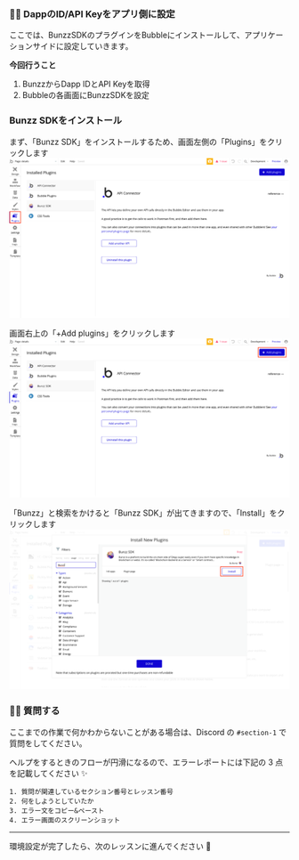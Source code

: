### 👩‍💻 **DappのID/API Keyをアプリ側に設定**

ここでは、BunzzSDKのプラグインをBubbleにインストールして、アプリケーションサイドに設定していきます。

**今回行うこと**

1.  BunzzからDapp IDとAPI Keyを取得
2.  Bubbleの各画面にBunzzSDKを設定

### **Bunzz SDKをインストール**

まず、「Bunzz SDK」をインストールするため、画面左側の「Plugins」をクリックします
![](/public/images/99-NFT-MarketPlace/section-3/3_1_1.png)


画面右上の「+Add plugins」をクリックします
![](/public/images/99-NFT-MarketPlace/section-3/3_1_2.png)


「Bunzz」と検索をかけると「Bunzz SDK」が出てきますので、「Install」をクリックします
![](/public/images/99-NFT-MarketPlace/section-3/3_1_3.png)


### 🙋‍♂️ 質問する

ここまでの作業で何かわからないことがある場合は、Discord の `#section-1` で質問をしてください。

ヘルプをするときのフローが円滑になるので、エラーレポートには下記の 3 点を記載してください ✨

    1. 質問が関連しているセクション番号とレッスン番号
    2. 何をしようとしていたか
    3. エラー文をコピー&ペースト
    4. エラー画面のスクリーンショット
    

* * *

環境設定が完了したら、次のレッスンに進んでください 🎉
